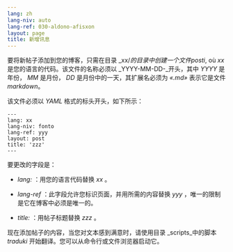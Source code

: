 ```yaml
---
lang: zh
lang-niv: auto
lang-ref: 030-aldono-afisxon
layout: page
title: 新增讯息
---
```



要将新帖子添加到您的博客，只需在目录 _xx/_的目录中创建一个文件posti_, où _xx_ 是您的语言的代码。该文件的名称必须以 _YYYY-MM-DD-_开头，其中 _YYYY_ 是年份， _MM_ 是月份， _DD_ 是月份中的一天，其扩展名必须为 _«.md»_ 表示它是文件 _markdown_。

该文件必须以 _YAML_ 格式的标头开头，如下所示：

```
---
lang: xx
lang-niv: fonto
lang-ref: yyy
layout: post
title: 'zzz'
---
```

要更改的字段是：

* _lang:_ ：用您的语言代码替换 _xx_ 。


* _lang-ref_ ：此字段允许您标识页面，并用所需的内容替换 _yyy_ ，唯一的限制是它在博客中必须是唯一的。


* _title:_ ：用帖子标题替换 _zzz_ 。



现在添加帖子的内容，当您对文本感到满意时，请使用目录 _scripts_中的脚本 _traduki_ 开始翻译。您可以从命令行或文件浏览器启动它。
